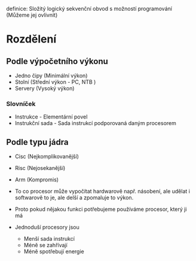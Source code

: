 definice: Složitý logický sekvenční obvod s možností programování (Můžeme jej ovlivnit)

# Rozdělení
## Podle výpočetního výkonu
- Jedno čipy (Minimální výkon)
- Stolní (Střední výkon - PC, NTB )
- Servery (Vysoký výkon)


### Slovníček
- Instrukce - Elementární povel
- Instrukční sada - Sada instrukcí podporovaná daným procesorem
## Podle typu jádra
- Cisc (Nejkomplikovanější)
- Risc (Nejosekanější)
- Arm (Kompromis)

- To co procesor může vypočítat hardwarově např. násobení, ale udělat i softwarově to je, ale delší a zpomaluje to výkon.
- Proto pokud nějakou funkci potřebujeme používáme procesor, který ji má
- Jednoduší procesory jsou 
	- Menší sada instrukcí
	- Méně se zahřívají
	- Méně spotřebují energie

